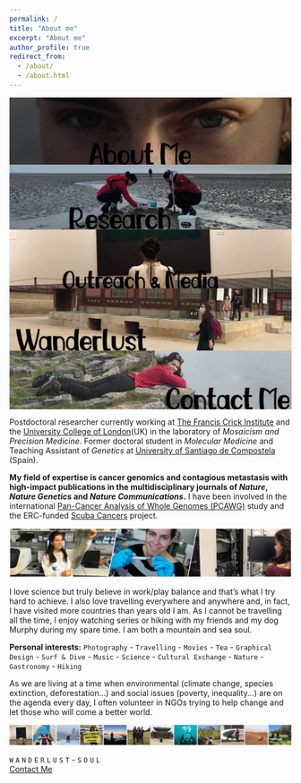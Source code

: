 ```yaml
---
permalink: /
title: "About me"
excerpt: "About me"
author_profile: true
redirect_from: 
  - /about/
  - /about.html
---
```


<a href="https://www.youtube.com/watch?v=faL_ALYuP4I" target="_blank"> 
<img align="center" src="/images/WebsiteSections_v1-01.png"/> 
</a>

<a href="https://www.youtube.com/watch?v=faL_ALYuP4I" target="_blank"> 
<img align="center" src="/images/WebsiteSections_v1-02.png"/> 
</a>

<a href="https://www.youtube.com/watch?v=faL_ALYuP4I" target="_blank"> 
<img align="center" src="/images/WebsiteSections_v1-03.png"/> 
</a>

<a href="https://www.youtube.com/watch?v=faL_ALYuP4I" target="_blank"> 
<img align="center" src="/images/WebsiteSections_v1-04.png"/> 
</a>

<a href="https://albruzos.github.io/contact/" target="_blank"> 
<img align="center" src="/images/WebsiteSections_v1-05.png"/> 
</a>

Postdoctoral researcher currently working at [The Francis Crick Institute](https://www.crick.ac.uk/) and the [University College of London](https://www.ucl.ac.uk/)(UK) in the laboratory of _Mosaicism and Precision Medicine_. Former doctoral student in _Molecular Medicine_ and Teaching Assistant of _Genetics_ at [University of Santiago de Compostela](https://www.usc.es/gl) (Spain).  

**My field of expertise is cancer genomics and contagious metastasis with high-impact publications in the multidisciplinary journals of _Nature_, _Nature Genetics_ and _Nature Communications_.** I have been involved in the international [Pan-Cancer Analysis of Whole Genomes (PCAWG)](https://dcc.icgc.org/pcawg) study and the ERC-funded [Scuba Cancers](http://www.scubacancers.org/) project.

<img src='/images/TiraFotos_cientifica-col_AliciaLBruzos.png'>  

I love science but truly believe in work/play balance and that’s what I try hard to achieve. I also love travelling everywhere and anywhere and, in fact, I have visited more countries than years old I am. As I cannot be travelling all the time, I enjoy watching series or hiking with my friends and my dog Murphy during my spare time. I am both a mountain and sea soul.  

**Personal interests:** `Photography` - `Travelling` - `Movies` - `Tea` - `Graphical Design` - `Surf & Dive` - `Music` - `Science` - `Cultural Exchange` - `Nature` - `Gastronomy` -  `Hiking`  

As we are living at a time when environmental (climate change, species extinction, deforestation...) and social issues (poverty, inequality...) are on the agenda every day, I often volunteer in NGOs trying to help change and let those who will come a better world. 

<img src='/images/TiraFotos_hobbies-7_AliciaLBruzos.png'>  

`W` `A` `N` `D` `E` `R` `L` `U` `S` `T` - `S` `O` `U` `L`  
[Contact Me](https://albruzos.github.io/contact)
